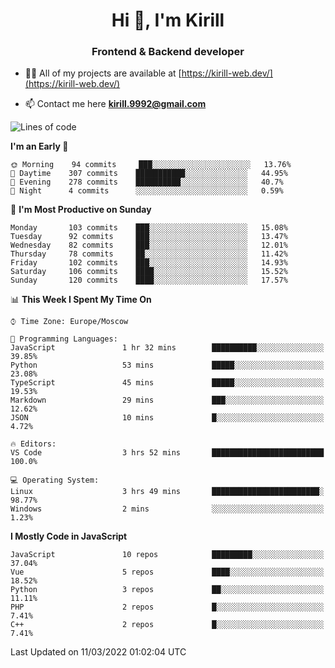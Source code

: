 <h1 align="center">Hi 👋, I'm Kirill</h1>
<h3 align="center">Frontend & Backend developer</h3>

- 👨‍💻 All of my projects are available at [https://kirill-web.dev/](https://kirill-web.dev/)

- 📫 Contact me here **kirill.9992@gmail.com**











<!--START_SECTION:waka-->
![Lines of code](https://img.shields.io/badge/From%20Hello%20World%20I%27ve%20Written-473%20Thousand%20lines%20of%20code-blue)

**I'm an Early 🐤** 

```text
🌞 Morning    94 commits     ███░░░░░░░░░░░░░░░░░░░░░░   13.76% 
🌆 Daytime    307 commits    ███████████░░░░░░░░░░░░░░   44.95% 
🌃 Evening    278 commits    ██████████░░░░░░░░░░░░░░░   40.7% 
🌙 Night      4 commits      ░░░░░░░░░░░░░░░░░░░░░░░░░   0.59%

```
📅 **I'm Most Productive on Sunday** 

```text
Monday       103 commits    ███░░░░░░░░░░░░░░░░░░░░░░   15.08% 
Tuesday      92 commits     ███░░░░░░░░░░░░░░░░░░░░░░   13.47% 
Wednesday    82 commits     ███░░░░░░░░░░░░░░░░░░░░░░   12.01% 
Thursday     78 commits     ██░░░░░░░░░░░░░░░░░░░░░░░   11.42% 
Friday       102 commits    ███░░░░░░░░░░░░░░░░░░░░░░   14.93% 
Saturday     106 commits    ████░░░░░░░░░░░░░░░░░░░░░   15.52% 
Sunday       120 commits    ████░░░░░░░░░░░░░░░░░░░░░   17.57%

```


📊 **This Week I Spent My Time On** 

```text
⌚︎ Time Zone: Europe/Moscow

💬 Programming Languages: 
JavaScript               1 hr 32 mins        ██████████░░░░░░░░░░░░░░░   39.85% 
Python                   53 mins             █████░░░░░░░░░░░░░░░░░░░░   23.08% 
TypeScript               45 mins             █████░░░░░░░░░░░░░░░░░░░░   19.53% 
Markdown                 29 mins             ███░░░░░░░░░░░░░░░░░░░░░░   12.62% 
JSON                     10 mins             █░░░░░░░░░░░░░░░░░░░░░░░░   4.72%

🔥 Editors: 
VS Code                  3 hrs 52 mins       █████████████████████████   100.0%

💻 Operating System: 
Linux                    3 hrs 49 mins       ████████████████████████░   98.77% 
Windows                  2 mins              ░░░░░░░░░░░░░░░░░░░░░░░░░   1.23%

```

**I Mostly Code in JavaScript** 

```text
JavaScript               10 repos            █████████░░░░░░░░░░░░░░░░   37.04% 
Vue                      5 repos             ████░░░░░░░░░░░░░░░░░░░░░   18.52% 
Python                   3 repos             ██░░░░░░░░░░░░░░░░░░░░░░░   11.11% 
PHP                      2 repos             █░░░░░░░░░░░░░░░░░░░░░░░░   7.41% 
C++                      2 repos             █░░░░░░░░░░░░░░░░░░░░░░░░   7.41%

```



 Last Updated on 11/03/2022 01:02:04 UTC
<!--END_SECTION:waka-->
